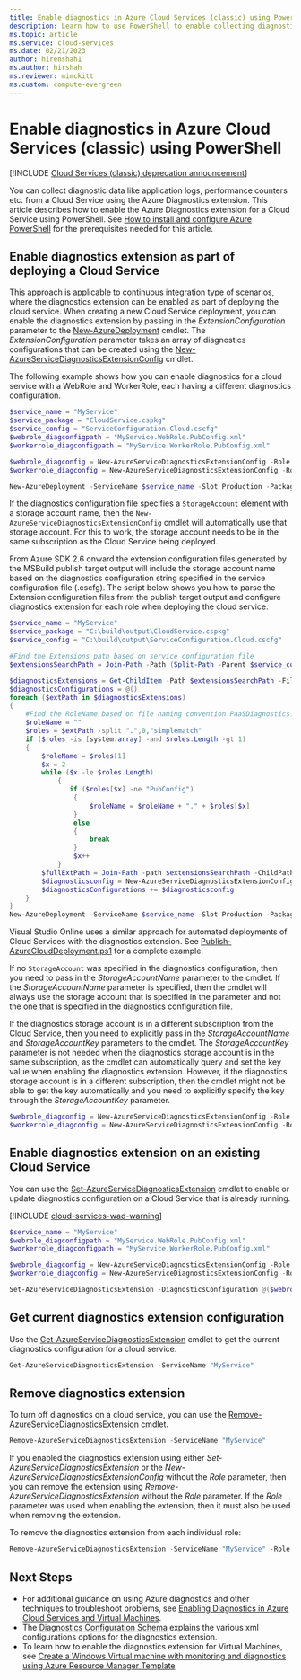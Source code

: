 ```yaml
---
title: Enable diagnostics in Azure Cloud Services (classic) using PowerShell | Microsoft Docs
description: Learn how to use PowerShell to enable collecting diagnostic data from an Azure Cloud Service with the Azure Diagnostics extension.
ms.topic: article
ms.service: cloud-services
ms.date: 02/21/2023
author: hirenshah1
ms.author: hirshah
ms.reviewer: mimckitt
ms.custom: compute-evergreen
---
```


# Enable diagnostics in Azure Cloud Services (classic) using PowerShell

[!INCLUDE [Cloud Services (classic) deprecation announcement](includes/deprecation-announcement.md)]

You can collect diagnostic data like application logs, performance counters etc. from a Cloud Service using the Azure Diagnostics extension. This article describes how to enable the Azure Diagnostics extension for a Cloud Service using PowerShell.  See [How to install and configure Azure PowerShell](/powershell/azure/) for the prerequisites needed for this article.

## Enable diagnostics extension as part of deploying a Cloud Service
This approach is applicable to continuous integration type of scenarios, where the diagnostics extension can be enabled as part of deploying the cloud service. When creating a new Cloud Service deployment, you can enable the diagnostics extension by passing in the *ExtensionConfiguration* parameter to the [New-AzureDeployment](/powershell/module/servicemanagement/azure/new-azuredeployment) cmdlet. The *ExtensionConfiguration* parameter takes an array of diagnostics configurations that can be created using the [New-AzureServiceDiagnosticsExtensionConfig](/powershell/module/servicemanagement/azure/new-azureservicediagnosticsextensionconfig) cmdlet.

The following example shows how you can enable diagnostics for a cloud service with a WebRole and WorkerRole, each having a different diagnostics configuration.

```powershell
$service_name = "MyService"
$service_package = "CloudService.cspkg"
$service_config = "ServiceConfiguration.Cloud.cscfg"
$webrole_diagconfigpath = "MyService.WebRole.PubConfig.xml"
$workerrole_diagconfigpath = "MyService.WorkerRole.PubConfig.xml"

$webrole_diagconfig = New-AzureServiceDiagnosticsExtensionConfig -Role "WebRole" -DiagnosticsConfigurationPath $webrole_diagconfigpath
$workerrole_diagconfig = New-AzureServiceDiagnosticsExtensionConfig -Role "WorkerRole" -DiagnosticsConfigurationPath $workerrole_diagconfigpath

New-AzureDeployment -ServiceName $service_name -Slot Production -Package $service_package -Configuration $service_config -ExtensionConfiguration @($webrole_diagconfig,$workerrole_diagconfig)
```

If the diagnostics configuration file specifies a `StorageAccount` element with a storage account name, then the `New-AzureServiceDiagnosticsExtensionConfig` cmdlet will automatically use that storage account. For this to work, the storage account needs to be in the same subscription as the Cloud Service being deployed.

From Azure SDK 2.6 onward the extension configuration files generated by the MSBuild publish target output will include the storage account name based on the diagnostics configuration string specified in the service configuration file (.cscfg). The script below shows you how to parse the Extension configuration files from the publish target output and configure diagnostics extension for each role when deploying the cloud service.

```powershell
$service_name = "MyService"
$service_package = "C:\build\output\CloudService.cspkg"
$service_config = "C:\build\output\ServiceConfiguration.Cloud.cscfg"

#Find the Extensions path based on service configuration file
$extensionsSearchPath = Join-Path -Path (Split-Path -Parent $service_config) -ChildPath "Extensions"

$diagnosticsExtensions = Get-ChildItem -Path $extensionsSearchPath -Filter "PaaSDiagnostics.*.PubConfig.xml"
$diagnosticsConfigurations = @()
foreach ($extPath in $diagnosticsExtensions)
{
    #Find the RoleName based on file naming convention PaaSDiagnostics.<RoleName>.PubConfig.xml
    $roleName = ""
    $roles = $extPath -split ".",0,"simplematch"
    if ($roles -is [system.array] -and $roles.Length -gt 1)
    {
        $roleName = $roles[1]
        $x = 2
        while ($x -le $roles.Length)
            {
               if ($roles[$x] -ne "PubConfig")
                {
                    $roleName = $roleName + "." + $roles[$x]
                }
                else
                {
                    break
                }
                $x++
            }
        $fullExtPath = Join-Path -path $extensionsSearchPath -ChildPath $extPath
        $diagnosticsconfig = New-AzureServiceDiagnosticsExtensionConfig -Role $roleName -DiagnosticsConfigurationPath $fullExtPath
        $diagnosticsConfigurations += $diagnosticsconfig
    }
}
New-AzureDeployment -ServiceName $service_name -Slot Production -Package $service_package -Configuration $service_config -ExtensionConfiguration $diagnosticsConfigurations
```

Visual Studio Online uses a similar approach for automated deployments of Cloud Services with the diagnostics extension. See [Publish-AzureCloudDeployment.ps1](https://github.com/Microsoft/azure-pipelines-tasks/blob/master/Tasks/AzureCloudPowerShellDeploymentV1/Publish-AzureCloudDeployment.ps1) for a complete example.

If no `StorageAccount` was specified in the diagnostics configuration, then you need to pass in the *StorageAccountName* parameter to the cmdlet. If the *StorageAccountName* parameter is specified, then the cmdlet will always use the storage account that is specified in the parameter and not the one that is specified in the diagnostics configuration file.

If the diagnostics storage account is in a different subscription from the Cloud Service, then you need to explicitly pass in the *StorageAccountName* and *StorageAccountKey* parameters to the cmdlet. The *StorageAccountKey* parameter is not needed when the diagnostics storage account is in the same subscription, as the cmdlet can automatically query and set the key value when enabling the diagnostics extension. However, if the diagnostics storage account is in a different subscription, then the cmdlet might not be able to get the key automatically and you need to explicitly specify the key through the *StorageAccountKey* parameter.

```powershell
$webrole_diagconfig = New-AzureServiceDiagnosticsExtensionConfig -Role "WebRole" -DiagnosticsConfigurationPath $webrole_diagconfigpath -StorageAccountName $diagnosticsstorage_name -StorageAccountKey $diagnosticsstorage_key
$workerrole_diagconfig = New-AzureServiceDiagnosticsExtensionConfig -Role "WorkerRole" -DiagnosticsConfigurationPath $workerrole_diagconfigpath -StorageAccountName $diagnosticsstorage_name -StorageAccountKey $diagnosticsstorage_key
```

## Enable diagnostics extension on an existing Cloud Service
You can use the [Set-AzureServiceDiagnosticsExtension](/powershell/module/servicemanagement/azure/set-azureservicediagnosticsextension) cmdlet to enable or update diagnostics configuration on a Cloud Service that is already running.

[!INCLUDE [cloud-services-wad-warning](../../includes/cloud-services-wad-warning.md)]

```powershell
$service_name = "MyService"
$webrole_diagconfigpath = "MyService.WebRole.PubConfig.xml"
$workerrole_diagconfigpath = "MyService.WorkerRole.PubConfig.xml"

$webrole_diagconfig = New-AzureServiceDiagnosticsExtensionConfig -Role "WebRole" -DiagnosticsConfigurationPath $webrole_diagconfigpath
$workerrole_diagconfig = New-AzureServiceDiagnosticsExtensionConfig -Role "WorkerRole" -DiagnosticsConfigurationPath $workerrole_diagconfigpath

Set-AzureServiceDiagnosticsExtension -DiagnosticsConfiguration @($webrole_diagconfig,$workerrole_diagconfig) -ServiceName $service_name
```

## Get current diagnostics extension configuration
Use the [Get-AzureServiceDiagnosticsExtension](/powershell/module/servicemanagement/azure/get-azureservicediagnosticsextension) cmdlet to get the current diagnostics configuration for a cloud service.

```powershell
Get-AzureServiceDiagnosticsExtension -ServiceName "MyService"
```

## Remove diagnostics extension
To turn off diagnostics on a cloud service, you can use the [Remove-AzureServiceDiagnosticsExtension](/powershell/module/servicemanagement/azure/remove-azureservicediagnosticsextension) cmdlet.

```powershell
Remove-AzureServiceDiagnosticsExtension -ServiceName "MyService"
```

If you enabled the diagnostics extension using either *Set-AzureServiceDiagnosticsExtension* or the *New-AzureServiceDiagnosticsExtensionConfig* without the *Role* parameter, then you can remove the extension using *Remove-AzureServiceDiagnosticsExtension* without the *Role* parameter. If the *Role* parameter was used when enabling the extension, then it must also be used when removing the extension.

To remove the diagnostics extension from each individual role:

```powershell
Remove-AzureServiceDiagnosticsExtension -ServiceName "MyService" -Role "WebRole"
```

## Next Steps
* For additional guidance on using Azure diagnostics and other techniques to troubleshoot problems, see [Enabling Diagnostics in Azure Cloud Services and Virtual Machines](cloud-services-dotnet-diagnostics.md).
* The [Diagnostics Configuration Schema](../azure-monitor/agents/diagnostics-extension-schema-windows.md) explains the various xml configurations options for the diagnostics extension.
* To learn how to enable the diagnostics extension for Virtual Machines, see [Create a Windows Virtual machine with monitoring and diagnostics using Azure Resource Manager Template](../virtual-machines/extensions/diagnostics-template.md)
